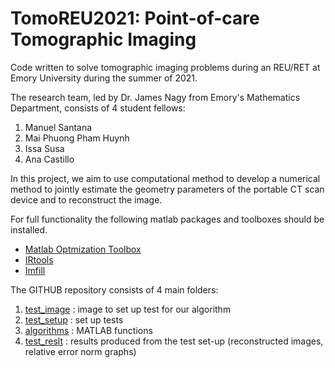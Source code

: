 # TomoREU2021: Point-of-care Tomographic Imaging
Code written to solve tomographic imaging problems during an REU/RET at Emory University during the summer of 2021.

The research team, led by Dr. James Nagy from Emory's Mathematics Department, consists of 4 student fellows:
1. Manuel Santana
2. Mai Phuong Pham Huynh
3. Issa Susa
4. Ana Castillo

In this project, we aim to use computational method to develop a numerical method to jointly estimate the geometry parameters of the portable CT scan device and to reconstruct the image.

For full functionality the following matlab packages and toolboxes should be installed.
* [Matlab Optmization Toolbox](https://www.mathworks.com/products/optimization.html)
* [IRtools](https://github.com/jnagy1/IRtools)
* [Imfill](https://ctk.math.ncsu.edu/imfil.html)

The GITHUB repository consists of 4 main folders:
1. [test_image](test_image) : image to set up test for our algorithm
2. [test_setup](test_setup) : set up tests
3. [algorithms](algorithms) : MATLAB functions
4. [test_reslt](test_reslt) : results produced from the test set-up (reconstructed images, relative error norm graphs)
